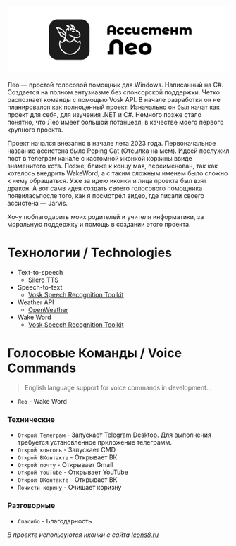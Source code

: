 <p align="center">
  <picture>
    <source media="(prefers-color-scheme: dark)" srcset="./banner.png">
    <img src="./banner.png">
  </picture>
</p>
<p>
Лео — простой голосовой помощник для Windows. Написанный на C#. 
Создается на полном энтузиазме без спонсорской поддержки. Четко 
распознает команды с помощью Vosk API. В начале разработки он не 
планировался как полноценный проект. Изначально он был начат как 
проект для себя, для изучения .NET и С#. Немного позже стало 
понятно, что Лео имеет большой потанцеал, в качестве моего 
первого крупного проекта.
</p>
<p>
Проект начался внезапно в  начале лета 2023 года. Первоначальное
название ассистена было Poping Cat (Отсылка на мем). Идеей послужил
пост в телеграм канале с кастомной иконкой корзины ввиде знаменитого 
кота. Позже, ближе к концу мая, переименован, так как хотелось внедрить
WakeWord, а с таким сложным именем было сложно к нему обращаться.
Уже за идею иконки и лица проекта был взят дракон. А вот самв идея 
создать своего голосового помощника появиласьпосле того, как я 
посмотрел видео, где писали своего ассистена — Jarvis.
</p>
Хочу поблагодарить моих родителей и учителя информатики, за моральную
поддержку и помощь в создании этого проекта.

# Технологии / Technologies
- Text-to-speech
	- <a href="https://github.com/snakers4/silero-models">Silero TTS</a>
- Speech-to-text
	- <a href="https://github.com/alphacep/vosk-api">Vosk Speech Recognition Toolkit</a>
- Weather API
	- <a href="https://openweathermap.org/">OpenWeather</a>
- Wake Word
  - <a href="https://github.com/alphacep/vosk-api">Vosk Speech Recognition Toolkit</a>


# Голосовые Команды / Voice Commands
> English language support for voice commands in development...
- ```Лео``` - Wake Word
### Технические
- ```Открой Телеграм``` -  Запускает Telegram Desktop. Для выполнения требуется установленное приложение телеграмм.
- ```Открой консоль``` - Запускает CMD
- ```Открой ВКонтакте``` - Открывает ВК
- ```Открой почту``` - Открывает Gmail
- ```Открой YouTube``` - Открывает YouTube
- ```Открой ВКонтакте``` - Открывает ВК
- ```Почисти корину``` - Очищает коризну

### Разговорные
- ```Спасибо``` - Благодарность


_В проекте используются иконки с сайта <a href="https://icons8.ru/">Icons8.ru</a>_
